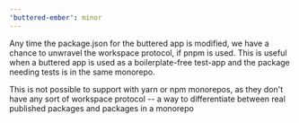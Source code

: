 ```yaml
---
'buttered-ember': minor
---
```


Any time the package.json for the buttered app is modified,
we have a chance to unwravel the workspace protocol, if pnpm is used.
This is useful when a buttered app is used as a boilerplate-free test-app
and the package needing tests is in the same monorepo.

This is not possible to support with yarn or npm monorepos,
as they don't have any sort of workspace protocol -- a way to differentiate between
real published packages and packages in a monorepo
